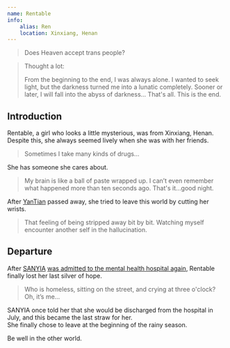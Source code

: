 ```yaml
---
name: Rentable
info:
    alias: Ren
    location: Xinxiang, Henan
---
```


> Does Heaven accept trans people?

> Thought a lot:
>
> From the beginning to the end, I was always alone.
> I wanted to seek light, but the darkness turned me into a lunatic completely.
> Sooner or later, I will fall into the abyss of darkness…
> That's all. This is the end.

## Introduction

Rentable, a girl who looks a little mysterious, was from Xinxiang, Henan.  
Despite this, she always seemed lively when she was with her friends.

> Sometimes I take many kinds of drugs...  

She has someone she cares about.

> My brain is like a ball of paste wrapped up.
> I can’t even remember what happened more than ten seconds ago.
> That's it...good night.

After [YanTian](https://one-among.us/profile/SS3B_0016) passed away, she tried to leave this world by cutting her wrists.  

> That feeling of being stripped away bit by bit.
> Watching myself encounter another self in the hallucination.

## Departure

After [SANYIA](http://www.sanyia.top) [was admitted to the mental health hospital again](https://meow.sanyia.top/index.php/archives/357/), Rentable finally lost her last silver of hope.

> Who is homeless, sitting on the street, and crying at three o'clock?
> Oh, it’s me...

SANYIA once told her that she would be discharged from the hospital in July, and this became the last straw for her.  
She finally chose to leave at the beginning of the rainy season.

Be well in the other world.

<p style="font-size: 0.001px;">醉后不知天在水,满船清梦压星河</p>
